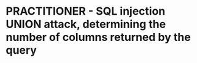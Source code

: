 # PRACTITIONER - SQL injection UNION attack, determining the number of columns returned by the query
